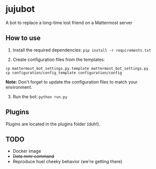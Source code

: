 # jujubot
A bot to replace a long-time lost friend on a Mattermost server

## How to use

1. Install the required dependencies:
`pip install -r requirements.txt`

2. Create configuration files from the templates:
  ```
  cp mattermost_bot_settings.py.template mattermost_bot_settings.py
  cp configuration/config_template configuration/config
  ```
**Note:** Don't forget to update the configuration files to match your environment.

3. Run the bot:
`python run.py`

## Plugins

Plugins are located in the plugins folder (duh!).

## TODO

* Docker image
* ~~Dota mmr command~~
* Reproduce huel cheeky behavior (we're getting there)
